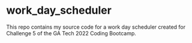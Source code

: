 # work_day_scheduler
This repo contains my source code for a work day scheduler created for Challenge 5 of the GA Tech 2022 Coding Bootcamp.
